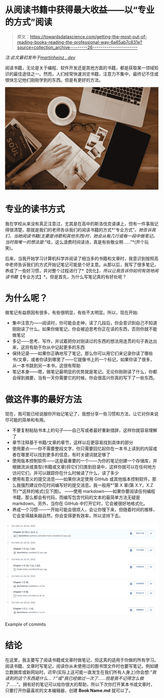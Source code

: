 # 从阅读书籍中获得最大收益——以“专业的方式”阅读

> 原文：<https://towardsdatascience.com/getting-the-most-out-of-reading-books-reading-the-professional-way-6a65ab7c831e?source=collection_archive---------26----------------------->

*注:此文最初发布于*[*martinheinz . dev*](https://martinheinz.dev/blog/2)

阅读书籍，无论是关于编程、软件开发还是其他方面的书籍，都是获取某一领域知识的最佳途径之一。然而，人们经常快速浏览书籍，注意力不集中，最终记不住或很快忘记他们刚刚学到的东西。但是有更好的方法。

![](img/3ad54501e0aa0091be0e8272ff72661b.png)

# 专业的读书方式

我在学校从来没有真正注意过，尤其是在高中的斯洛伐克语课上，但有一件事我记得很清楚，那就是我们的老师告诉我们的阅读书籍的方式*“专业方式”*。她告诉我们，当她阅读书籍(主要是诗歌和其他东西)时，她会从每几行或每一段中做笔记。当时我唯一的想法是:*“哇，这么浪费时间读诗，真是有些敬业啊……”*(开个玩笑)。

后来，当我开始学习计算机科学并阅读了相当多的书籍和文章时，我意识到按照高中老师告诉我们的方式开始记笔记可能是个好主意。从那以后，我写了很多笔记，养成了一些好习惯，并对整个过程进行了*【优化】*，所以让我告诉你如何有效地阅读书籍*【专业方式】*。但是首先，为什么写笔记真的有好处呢？

# 为什么呢？

做笔记有益原因有很多，有些很明显，有些不太明显。所以，现在开始:

*   集中注意力——阅读时，你可能会走神，读了几段后，你会意识到自己不知道刚刚读了什么。如果你做笔记，你会被迫思考你正在读的东西，否则你就不能做笔记
*   多记——思考、写作，并试着把你对刚读过的东西的想法用连贯的句子表达出来，这将有助于你从中记起更多的东西
*   保持记录——如果你正确地写了笔记，那么你可以用它们来记录你读了哪些书/文章，或者你读到哪里了——它就像书上的一个标记，如果你读了很多，从一本书跳到另一本书，这很有帮助
*   笔记本身——嗯，做笔记最明显的优势就是笔记。无论你刚刚读了什么，你都会得到摘要，当有一天你需要它的时候，你会很高兴你真的写下了一些东西。

# 做这件事的最好方法

现在，我可能已经说服你开始记笔记了，我想分享一些习惯和方法，让它对你来说尽可能的简单和有用。

*   不要复制粘贴书本上的句子——自己写或者最好重新措辞，这样你就容易理解了
*   章节注释基于书籍/文章的章节，这样以后更容易找到具体的部分
*   使用要点——你不需要整段文字，你只需要回忆起你在一本书上读到的内容或者在哪里可以找到更多的信息，有时关键词就足够了
*   使用版本控制软件——这是最重要的一个——为你的笔记创建一个存储库，并根据流派或类型(书籍或文章)将它们归类到目录中，这样你就可以在任何地方访问它们，并可以跟踪你在什么时候读了什么，读了多少
*   使用有意义的提交消息——如果你决定使用 GitHub 或其他版本控制软件，那么我强烈建议你花时间编写好的提交消息。我一般用*“第 X 章(第 X.Y，X.Z 节)”*这样的格式(见下图)。
    ——使用 markdown——如果你要阅读任何编程书籍，那么都会有代码，而编写包含代码的文本的最简单方法无疑是 markdown。另外，当你在 GitHub 中打开它时，它会被很好地格式化。
*   养成一个习惯——一开始可能会很烦人，会让你慢下来，但随着时间的推移，它会变得越来越自然，你会变得更有效率，所以坚持下去。

![](img/63b3f6ab68f53a7a9a9f51591c8dc762.png)

Example of commits

# 结论

在这里，我主要写了阅读书籍或文章时做笔记，但这真的适用于你做的所有学习。阅读书籍、文章时写笔记，阅读你从未使用过的图书馆文件时也要写笔记，例如建立数据库或新网站时。迟早(实际上这可能一直发生在我们所有人身上)你会想:*“我读到的这个东西是什么…？”*或*“我已经做过一次了……但是我不记得怎么做了……”*。拥有好的笔记可以给你很大的帮助，所以下次你打开某本书或文章时，只要打开你最喜欢的文本编辑器，创建 **Book Name.md** 就可以了。